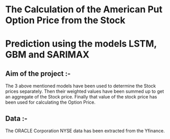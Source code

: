 # The Calculation of the American Put Option Price from the Stock
# Prediction using the models LSTM, GBM and SARIMAX




## Aim of the project :- 
The 3 above mentioned models have been used to determine
the Stock prices separately. Then their weighted values have been summed up to
get an aggregate of the Stock price. Finally that value of the stock price has been
used for calculating the Option Price.

## Data :- 
The ORACLE Corporation NYSE data has been extracted from the Yfinance.
